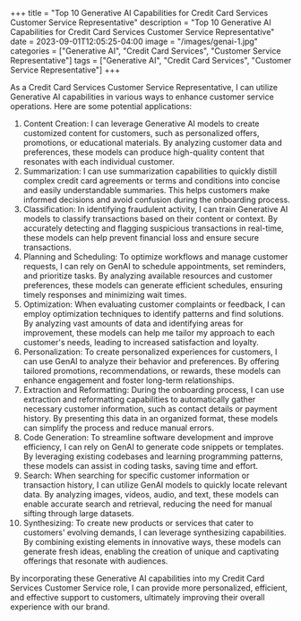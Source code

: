 +++
title = "Top 10 Generative AI Capabilities for Credit Card Services Customer Service Representative"
description = "Top 10 Generative AI Capabilities for Credit Card Services Customer Service Representative"
date = 2023-09-01T12:05:25-04:00
image = "/images/genai-1.jpg"
categories = ["Generative AI", "Credit Card Services", "Customer Service Representative"]
tags = ["Generative AI", "Credit Card Services", "Customer Service Representative"]
+++

As a Credit Card Services Customer Service Representative, I can utilize Generative AI capabilities in various ways to enhance customer service operations. Here are some potential applications:

1. Content Creation: I can leverage Generative AI models to create customized content for customers, such as personalized offers, promotions, or educational materials. By analyzing customer data and preferences, these models can produce high-quality content that resonates with each individual customer.
2. Summarization: I can use summarization capabilities to quickly distill complex credit card agreements or terms and conditions into concise and easily understandable summaries. This helps customers make informed decisions and avoid confusion during the onboarding process.
3. Classification: In identifying fraudulent activity, I can train Generative AI models to classify transactions based on their content or context. By accurately detecting and flagging suspicious transactions in real-time, these models can help prevent financial loss and ensure secure transactions.
4. Planning and Scheduling: To optimize workflows and manage customer requests, I can rely on GenAI to schedule appointments, set reminders, and prioritize tasks. By analyzing available resources and customer preferences, these models can generate efficient schedules, ensuring timely responses and minimizing wait times.
5. Optimization: When evaluating customer complaints or feedback, I can employ optimization techniques to identify patterns and find solutions. By analyzing vast amounts of data and identifying areas for improvement, these models can help me tailor my approach to each customer's needs, leading to increased satisfaction and loyalty.
6. Personalization: To create personalized experiences for customers, I can use GenAI to analyze their behavior and preferences. By offering tailored promotions, recommendations, or rewards, these models can enhance engagement and foster long-term relationships.
7. Extraction and Reformatting: During the onboarding process, I can use extraction and reformatting capabilities to automatically gather necessary customer information, such as contact details or payment history. By presenting this data in an organized format, these models can simplify the process and reduce manual errors.
8. Code Generation: To streamline software development and improve efficiency, I can rely on GenAI to generate code snippets or templates. By leveraging existing codebases and learning programming patterns, these models can assist in coding tasks, saving time and effort.
9. Search: When searching for specific customer information or transaction history, I can utilize GenAI models to quickly locate relevant data. By analyzing images, videos, audio, and text, these models can enable accurate search and retrieval, reducing the need for manual sifting through large datasets.
10. Synthesizing: To create new products or services that cater to customers' evolving demands, I can leverage synthesizing capabilities. By combining existing elements in innovative ways, these models can generate fresh ideas, enabling the creation of unique and captivating offerings that resonate with audiences.

By incorporating these Generative AI capabilities into my Credit Card Services Customer Service role, I can provide more personalized, efficient, and effective support to customers, ultimately improving their overall experience with our brand.